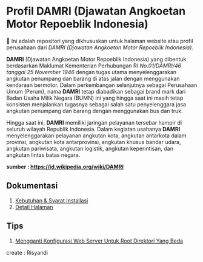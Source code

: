 # Profil DAMRI (Djawatan Angkoetan Motor Repoeblik Indonesia)

:bullettrain_front: Ini adalah repositori yang dikhususkan untuk halaman website atau profil perusahaan dari *DAMRI (Djawatan Angkoetan Motor Repoeblik Indonesia)*.  

**DAMRI** (Djawatan Angkoetan Motor Repoeblik Indonesia) yang dibentuk berdasarkan Maklumat Kementerian Perhubungan RI *No.01/DAMRI/46 tanggal 25 November 1946* dengan tugas utama menyelenggarakan angkutan penumpang dan barang di atas jalan dengan menggunakan kendaraan bermotor. Dalam perkembangan selanjutnya sebagai Perusahaan Umum (Perum), nama **DAMRI** tetap diabadikan sebagai brand mark dari Badan Usaha Milik Negara (BUMN) ini yang hingga saat ini masih tetap konsisten menjalankan tugasnya sebagai salah satu penyelenggara jasa angkutan penumpang dan barang dengan menggunakan bus dan truk.

Hingga saat ini, **DAMRI** memiliki jaringan pelayanan tersebar hampir di seluruh wilayah Republik Indonesia. Dalam kegiatan usahanya **DAMRI** menyelenggarakan pelayanan angkutan kota, angkutan antarkota dalam provinsi, angkutan kota antarprovinsi, angkutan khusus bandar udara, angkutan pariwisata, angkutan logistik, angkutan keperintisan, dan angkutan lintas batas negara.

**sumber : https://id.wikipedia.org/wiki/DAMRI**

## Dokumentasi  
1. [Kebutuhan & Syarat Installasi](./docs/kebutuhan-installasi.md)
2. [Detail Halaman](./docs/detail-halaman.md)

## Tips 
1. [Mengganti Konfigurasi Web Server Untuk Root Direktori Yang Beda](./docs/tips-konfigurasi-root-direktori.md)


create : Risyandi
